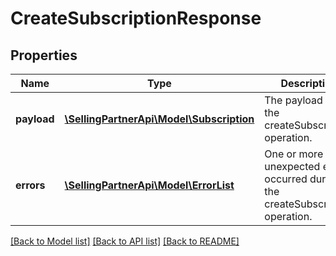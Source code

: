 # CreateSubscriptionResponse

## Properties
Name | Type | Description | Notes
------------ | ------------- | ------------- | -------------
**payload** | [**\SellingPartnerApi\Model\Subscription**](Subscription.md) | The payload for the createSubscription operation. | [optional] 
**errors** | [**\SellingPartnerApi\Model\ErrorList**](ErrorList.md) | One or more unexpected errors occurred during the createSubscription operation. | [optional] 

[[Back to Model list]](../README.md#documentation-for-models) [[Back to API list]](../README.md#documentation-for-api-endpoints) [[Back to README]](../README.md)


